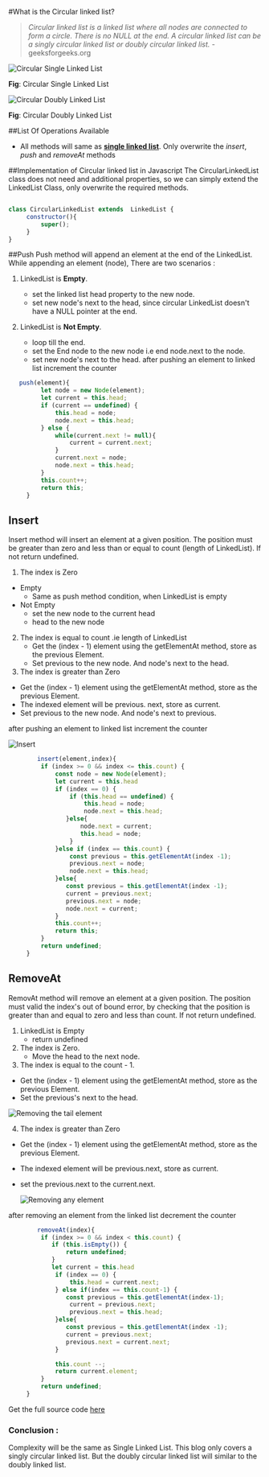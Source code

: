 #What is the Circular linked list?
>*Circular linked list is a linked list where all nodes are connected to form a circle. There is no NULL at the end. A circular linked list can be a singly circular linked list or doubly circular linked list.* - geeksforgeeks.org

![Circular Single Linked List](https://dev-to-uploads.s3.amazonaws.com/i/q1q3g8lilm941e9jh82l.png "Circular Single Linked List")

__Fig__: Circular Single Linked List

![Circular Doubly Linked List](https://dev-to-uploads.s3.amazonaws.com/i/9b96w073q2kgdddo2im9.png "Circular Doubly Linked List")

__Fig__: Circular Doubly Linked List

##List Of Operations Available
* All methods will same as __[single linked list](https://dev.to/swarup260/data-structures-algorithms-in-javascript-single-linked-list-part-1-3ghg)__. Only overwrite  the *insert*, *push* and *removeAt* methods

##Implementation of Circular linked list in Javascript
The CircularLinkedList class does not need and additional properties, so we can simply extend the LinkedList Class, only overwrite the required methods.
```javascript

class CircularLinkedList extends  LinkedList {
     constructor(){
         super();
     }
}

```

##Push
Push method will append an element at the end of the LinkedList. While appending an element (node), There are two scenarios :
1. LinkedList is **Empty**.
   * set the linked list head property to the new node.
   * set new node's next to the head, since circular LinkedList doesn't have a NULL pointer at the end.
 
2. LinkedList is **Not Empty**.
   * loop till the end.
   * set the End node to the new node i.e end node.next to the node.
   * set new node's next to the head.
after pushing  an element to linked list increment the counter 

```javascript
   push(element){
         let node = new Node(element);
         let current = this.head;
         if (current == undefined) {
             this.head = node;
             node.next = this.head;
         } else {
             while(current.next != null){
                 current = current.next;
             }
             current.next = node;
             node.next = this.head;
         }
         this.count++;
         return this;
     }
```
## Insert

Insert method will insert an element at a given position. The position must be greater than zero and less than or equal to count (length of LinkedList). If not return undefined.
1. The index is Zero
 * Empty
   * Same as push method condition, when LinkedList is empty
 * Not Empty
    * set the new node to the current head
    * head to the new node
2. The index is equal to count .ie length of LinkedList
   * Get the (index - 1) element using the getElementAt method, store as the previous Element.
   * Set previous to the new node. And node's next to the head.
3. The index is greater than  Zero
  * Get the (index - 1) element using the getElementAt method, store as the previous Element.
  * The indexed element will be previous. next, store as current.
  * Set previous to the new node. And node's next to previous.
	
after pushing  an element to linked list increment the counter 

![Insert](https://dev-to-uploads.s3.amazonaws.com/i/et6mdpc3hzey5l6fbuop.png)

```javascript
        insert(element,index){
         if (index >= 0 && index <= this.count) {
             const node = new Node(element);
             let current = this.head
             if (index == 0) {
                 if (this.head == undefined) {
                     this.head = node;
                     node.next = this.head;
                }else{
                    node.next = current;
                    this.head = node;
                 }
             }else if (index == this.count) {
                 const previous = this.getElementAt(index -1);
                 previous.next = node;
                 node.next = this.head;
             }else{
                const previous = this.getElementAt(index -1);
                current = previous.next;
                previous.next = node;
                node.next = current;
             }
             this.count++;
             return this;
         }
         return undefined;
     }
```
## RemoveAt
RemovAt method will remove an element at a given position. The position must valid the index's out of bound error, by checking that the position is greater than and equal to zero and less than count. If not return undefined.
1. LinkedList is Empty
    * return undefined
2. The index is Zero.
    * Move the head to the next node.
3. The index is equal to the count - 1.
 * Get the (index - 1) element using the getElementAt method, store as the previous Element.
 * Set the previous's next to the head. 

  ![Removing the tail element](https://dev-to-uploads.s3.amazonaws.com/i/eicjw07qubdm2v6lrkn1.png)

4. The index is greater than  Zero
  * Get the (index - 1) element using the getElementAt method, store as the previous Element.
  * The indexed element will be previous.next, store as current.
  * set the previous.next to the current.next. 

    ![Removing any element](https://dev-to-uploads.s3.amazonaws.com/i/nz1wcce60nuhskwhjgwd.png)

after removing  an element from the  linked list decrement  the counter 



```javascript
        removeAt(index){
         if (index >= 0 && index < this.count) {
            if (this.isEmpty()) {
                return undefined;
            }
            let current = this.head
             if (index == 0) {
                 this.head = current.next;
             } else if(index == this.count-1) {
                const previous = this.getElementAt(index-1);
                 current = previous.next;
                 previous.next = this.head;
             }else{
                const previous = this.getElementAt(index -1);
                current = previous.next;
                previous.next = current.next;
             }

             this.count --;
             return current.element;
         }
         return undefined;
     }
```
Get the full source code [here](https://github.com/swarup260/Learning_Algorithms/blob/master/data_structure/CircularLinkedList.js)

### Conclusion : 

Complexity will be the same as Single Linked List. This blog only covers a singly circular linked list. But the doubly circular linked list will similar to the doubly linked list.


